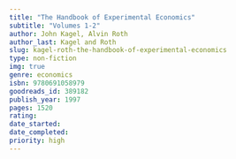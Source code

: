 ```yaml
---
title: "The Handbook of Experimental Economics"
subtitle: "Volumes 1-2"
author: John Kagel, Alvin Roth
author_last: Kagel and Roth
slug: kagel-roth-the-handbook-of-experimental-economics
type: non-fiction
img: true
genre: economics
isbn: 9780691058979
goodreads_id: 389182
publish_year: 1997
pages: 1520
rating: 
date_started:
date_completed:
priority: high
---
```

